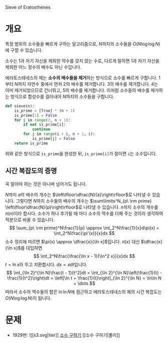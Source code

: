 Sieve of Eratosthenes
# 개요
특정 범위의 소수들을 빠르게 구하는 알고리즘으로, $N$까지의 소수들을 $O(N \log \log N)$에 구할 수 있습니다.

소수는 $1$과 자기 자신을 제외한 약수를 갖지 않는 수로, 다르게 말하면 $1$과 자기 자신을 제외한 어느 정수의 배수도 아닌 수입니다.

에라토스테네스의 체는 **소수의 배수들을 제거**하는 방식으로 소수를 빠르게 구합니다. $1$부터 $N$까지 자연수 중에서 먼저 $2$의 배수를 제거합니다. $3$의 배수를 제거합니다. $4$는 이미 제거되었으므로 건너뛰고, $5$의 배수를 제거합니다. 이처럼 소수들의 배수를 제거하는 방식으로 합성수를 걸러내어 $N$까지의 소수들을 구합니다.
```python
def sieve(n):
    is_prime = [True] * (n + 1)
    is_prime[1] = False
    for i in range(2, n + 1):
        if not is_prime[i]:
            continue
        for j in range(i + i, n + 1, i):
            is_prime[j] = False
    return is_prime
```
위와 같은 방식으로 `is_prime`을 완성한 뒤, `is_prime[i]`가 참이면 `i`는 소수입니다.
## 시간 복잡도의 증명
꼭 알아야 하는 것은 아니며 넘어가도 됩니다.

$N$까지 $a$의 배수의 개수는 $\left\lfloor\dfrac{N}{a}\right\rfloor$로 나타낼 수 있습니다.
그렇다면 $N$까지 소수들의 배수의 개수는 $\sum\limits^N_{p\ \rm prime} \left\lfloor\dfrac{N}{p}\right\rfloor$로 나타낼 수 있습니다.
$n$까지 소수의 개수를 $\pi(n)$이라 합시다. 소수가 하나 추가될 때 마다 소수의 역수를 더해 주는 것이라 생각하여 적분으로 바꿀 수 있습니다.
$$
\sum_{p\ \rm prime}^N\frac{1}{p} \approx \int_2^N\frac{1}{x}d\pi(x) = \int_2^N\frac{\pi'(x)}{x}dx
$$
소수 정리에 따르면 $\pi(x) \approx \dfrac{x}{\ln x}$입니다. $\pi(x)$ 대신 $\dfrac{x}{\ln x}$를 대입하면
$$
\int_2^N\frac{\frac{\ln x - 1}{\ln^2 x}}{x}dx
$$
$t = \ln x$라 두고 치환합시다. $dx = xdt$입니다.
$$
\int_{\ln 2}^{\ln N}\frac{t - 1}{t^2}dt = \int_{\ln 2}^{\ln N}\left(\frac{1}{t} - \frac{1}{t^2}\right)dt = \left[\ln t + \frac{1}{t}\right]_{\ln 2}^{\ln N} = \ln\ln N + \dots
$$
따라서 소수의 역수들의 합은 $\ln\ln N$에 점근하고 에라토스테네스의 체의 시간 복잡도는 $O(N\log\log N)$이 됩니다.
# 문제
- 1929번: ![[s3.svg|tier]] [소수 구하기](https://www.acmicpc.net/problem/1929) [[소수 구하기|풀이]]
